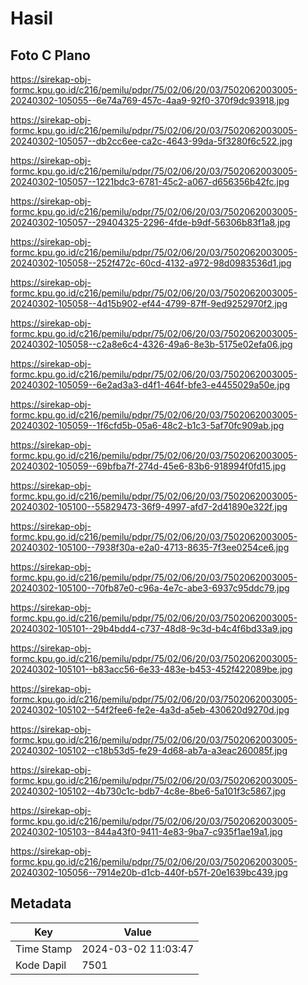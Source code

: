 # Hasil

## Foto C Plano

https://sirekap-obj-formc.kpu.go.id/c216/pemilu/pdpr/75/02/06/20/03/7502062003005-20240302-105055--6e74a769-457c-4aa9-92f0-370f9dc93918.jpg

https://sirekap-obj-formc.kpu.go.id/c216/pemilu/pdpr/75/02/06/20/03/7502062003005-20240302-105057--db2cc6ee-ca2c-4643-99da-5f3280f6c522.jpg

https://sirekap-obj-formc.kpu.go.id/c216/pemilu/pdpr/75/02/06/20/03/7502062003005-20240302-105057--1221bdc3-6781-45c2-a067-d656356b42fc.jpg

https://sirekap-obj-formc.kpu.go.id/c216/pemilu/pdpr/75/02/06/20/03/7502062003005-20240302-105057--29404325-2296-4fde-b9df-56306b83f1a8.jpg

https://sirekap-obj-formc.kpu.go.id/c216/pemilu/pdpr/75/02/06/20/03/7502062003005-20240302-105058--252f472c-60cd-4132-a972-98d0983536d1.jpg

https://sirekap-obj-formc.kpu.go.id/c216/pemilu/pdpr/75/02/06/20/03/7502062003005-20240302-105058--4d15b902-ef44-4799-87ff-9ed9252970f2.jpg

https://sirekap-obj-formc.kpu.go.id/c216/pemilu/pdpr/75/02/06/20/03/7502062003005-20240302-105058--c2a8e6c4-4326-49a6-8e3b-5175e02efa06.jpg

https://sirekap-obj-formc.kpu.go.id/c216/pemilu/pdpr/75/02/06/20/03/7502062003005-20240302-105059--6e2ad3a3-d4f1-464f-bfe3-e4455029a50e.jpg

https://sirekap-obj-formc.kpu.go.id/c216/pemilu/pdpr/75/02/06/20/03/7502062003005-20240302-105059--1f6cfd5b-05a6-48c2-b1c3-5af70fc909ab.jpg

https://sirekap-obj-formc.kpu.go.id/c216/pemilu/pdpr/75/02/06/20/03/7502062003005-20240302-105059--69bfba7f-274d-45e6-83b6-918994f0fd15.jpg

https://sirekap-obj-formc.kpu.go.id/c216/pemilu/pdpr/75/02/06/20/03/7502062003005-20240302-105100--55829473-36f9-4997-afd7-2d41890e322f.jpg

https://sirekap-obj-formc.kpu.go.id/c216/pemilu/pdpr/75/02/06/20/03/7502062003005-20240302-105100--7938f30a-e2a0-4713-8635-7f3ee0254ce6.jpg

https://sirekap-obj-formc.kpu.go.id/c216/pemilu/pdpr/75/02/06/20/03/7502062003005-20240302-105100--70fb87e0-c96a-4e7c-abe3-6937c95ddc79.jpg

https://sirekap-obj-formc.kpu.go.id/c216/pemilu/pdpr/75/02/06/20/03/7502062003005-20240302-105101--29b4bdd4-c737-48d8-9c3d-b4c4f6bd33a9.jpg

https://sirekap-obj-formc.kpu.go.id/c216/pemilu/pdpr/75/02/06/20/03/7502062003005-20240302-105101--b83acc56-6e33-483e-b453-452f422089be.jpg

https://sirekap-obj-formc.kpu.go.id/c216/pemilu/pdpr/75/02/06/20/03/7502062003005-20240302-105102--54f2fee6-fe2e-4a3d-a5eb-430620d9270d.jpg

https://sirekap-obj-formc.kpu.go.id/c216/pemilu/pdpr/75/02/06/20/03/7502062003005-20240302-105102--c18b53d5-fe29-4d68-ab7a-a3eac260085f.jpg

https://sirekap-obj-formc.kpu.go.id/c216/pemilu/pdpr/75/02/06/20/03/7502062003005-20240302-105102--4b730c1c-bdb7-4c8e-8be6-5a101f3c5867.jpg

https://sirekap-obj-formc.kpu.go.id/c216/pemilu/pdpr/75/02/06/20/03/7502062003005-20240302-105103--844a43f0-9411-4e83-9ba7-c935f1ae19a1.jpg

https://sirekap-obj-formc.kpu.go.id/c216/pemilu/pdpr/75/02/06/20/03/7502062003005-20240302-105056--7914e20b-d1cb-440f-b57f-20e1639bc439.jpg


## Metadata

| Key        | Value               |
| ---------- | ------------------- |
| Time Stamp | 2024-03-02 11:03:47 |
| Kode Dapil | 7501                |



